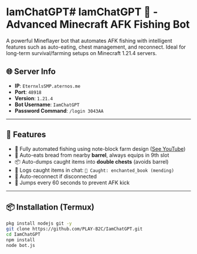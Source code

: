 # IamChatGPT# IamChatGPT 🎣 - Advanced Minecraft AFK Fishing Bot

A powerful Mineflayer bot that automates AFK fishing with intelligent features such as auto-eating, chest management, and reconnect. Ideal for long-term survival/farming setups on Minecraft 1.21.4 servers.

## 🌐 Server Info
- **IP**: `EternxlsSMP.aternos.me`
- **Port**: `48918`
- **Version**: `1.21.4`
- **Bot Username**: `IamChatGPT`
- **Password Command**: `/login 3043AA`

---

## 🚀 Features
- 🎣 Fully automated fishing using note-block farm design ([See YouTube](https://youtu.be/bFLX6il7pyw?si=bgAgtY5LyEzDXaLl))
- 🥖 Auto-eats bread from nearby **barrel**, always equips in 9th slot
- 📦 Auto-dumps caught items into **double chests** (avoids barrel)
- 🧠 Logs caught items in chat: `🎣 Caught: enchanted_book (mending)`
- 🔁 Auto-reconnect if disconnected
- 🦘 Jumps every 60 seconds to prevent AFK kick

---

## 📦 Installation (Termux)
```bash
pkg install nodejs git -y
git clone https://github.com/PLAY-B2C/IamChatGPT.git
cd IamChatGPT
npm install
node bot.js
